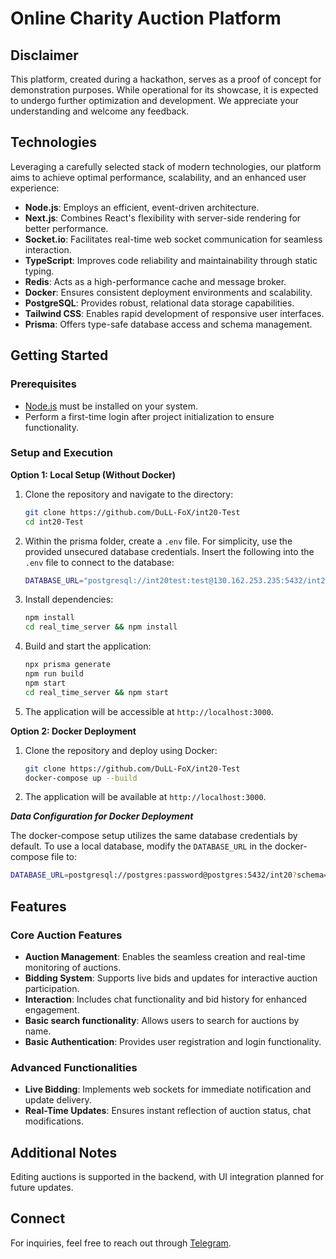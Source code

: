 # Online Charity Auction Platform

## Disclaimer

This platform, created during a hackathon, serves as a proof of concept for demonstration purposes. While operational
for its showcase, it is expected to undergo further optimization and development. We appreciate your understanding and
welcome any feedback.

## Technologies

Leveraging a carefully selected stack of modern technologies, our platform aims to achieve optimal performance,
scalability, and an enhanced user experience:

- **Node.js**: Employs an efficient, event-driven architecture.
- **Next.js**: Combines React's flexibility with server-side rendering for better performance.
- **Socket.io**: Facilitates real-time web socket communication for seamless interaction.
- **TypeScript**: Improves code reliability and maintainability through static typing.
- **Redis**: Acts as a high-performance cache and message broker.
- **Docker**: Ensures consistent deployment environments and scalability.
- **PostgreSQL**: Provides robust, relational data storage capabilities.
- **Tailwind CSS**: Enables rapid development of responsive user interfaces.
- **Prisma**: Offers type-safe database access and schema management.

## Getting Started

### Prerequisites

- [Node.js](https://nodejs.org/en/) must be installed on your system.
- Perform a first-time login after project initialization to ensure functionality.

### Setup and Execution

**Option 1: Local Setup (Without Docker)**

1. Clone the repository and navigate to the directory:
    ```sh
    git clone https://github.com/DuLL-FoX/int20-Test
    cd int20-Test
    ```

2. Within the prisma folder, create a `.env` file. For simplicity, use the provided unsecured database credentials.
   Insert the following into the `.env` file to connect to the database:
    ```sh
    DATABASE_URL="postgresql://int20test:test@130.162.253.235:5432/int20_test"
    ```

3. Install dependencies:
    ```sh
    npm install
    cd real_time_server && npm install
    ```

4. Build and start the application:
    ```sh
    npx prisma generate
    npm run build
    npm start
    cd real_time_server && npm start
    ```
5. The application will be accessible at `http://localhost:3000`.

**Option 2: Docker Deployment**

1. Clone the repository and deploy using Docker:
    ```sh
    git clone https://github.com/DuLL-FoX/int20-Test
    docker-compose up --build
    ```
2. The application will be available at `http://localhost:3000`.

***Data Configuration for Docker Deployment***

The docker-compose setup utilizes the same database credentials by default. To use a local database, modify
the `DATABASE_URL` in the docker-compose file to:

```sh
DATABASE_URL=postgresql://postgres:password@postgres:5432/int20?schema=public
```

## Features

### Core Auction Features

- **Auction Management**: Enables the seamless creation and real-time monitoring of auctions.
- **Bidding System**: Supports live bids and updates for interactive auction participation.
- **Interaction**: Includes chat functionality and bid history for enhanced engagement.
- **Basic search functionality**: Allows users to search for auctions by name.
- **Basic Authentication**: Provides user registration and login functionality.

### Advanced Functionalities

- **Live Bidding**: Implements web sockets for immediate notification and update delivery.
- **Real-Time Updates**: Ensures instant reflection of auction status, chat modifications.

## Additional Notes

Editing auctions is supported in the backend, with UI integration planned for future updates.

## Connect

For inquiries, feel free to reach out through [Telegram](https://t.me/DuLL_FoX).